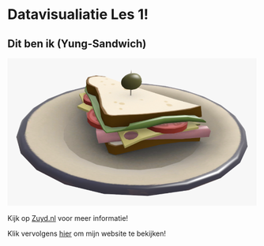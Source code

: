 # Datavisualiatie Les 1!

## Dit ben ik (Yung-Sandwich)

![Sandwich](img/sandwich.png)

Kijk op [Zuyd.nl](https://www.zuyd.nl/) voor meer informatie!

Klik vervolgens [hier](https://yung-sandwich.github.io/my-hidden-awesome-project/) om mijn website te bekijken!
